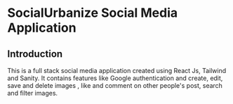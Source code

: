 
# SocialUrbanize Social Media Application

## Introduction

This is a full stack social media application created using React Js, Tailwind and Sanity. It contains features like Google authentication and create, edit, save and delete images , like and comment on other people's post, search and filter images.
